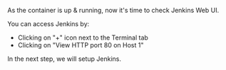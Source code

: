 As the container is up & running, now it's time to check Jenkins Web UI.

You can access Jenkins by:
 - Clicking on "+" icon next to the Terminal tab
 - Clicking on "View HTTP port 80 on Host 1"


In the next step, we will setup Jenkins.